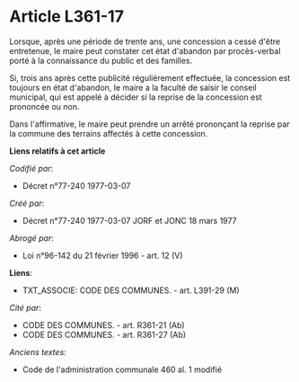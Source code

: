 # Article L361-17

Lorsque, après une période de trente ans, une concession a cessé d'être entretenue, le maire   peut constater cet état
d'abandon par procès-verbal porté à la connaissance du public et des familles. 

Si, trois ans après cette publicité régulièrement effectuée, la concession est toujours en état d'abandon, le maire a la
faculté de saisir le conseil municipal, qui est appelé à décider si la reprise de la concession est prononcée ou non. 

Dans l'affirmative, le maire peut prendre un arrêté prononçant la reprise par la commune des terrains affectés à cette
concession.

**Liens relatifs à cet article**

_Codifié par_:

  - Décret n°77-240 1977-03-07

_Créé par_:

  - Décret n°77-240 1977-03-07 JORF et JONC 18 mars 1977

_Abrogé par_:

  - Loi n°96-142 du 21 février 1996 - art. 12 (V)

**Liens**:

  - TXT_ASSOCIE: CODE DES COMMUNES. - art. L391-29 (M)

_Cité par_:

  - CODE DES COMMUNES. - art. R361-21 (Ab)
  - CODE DES COMMUNES. - art. R361-27 (Ab)

_Anciens textes_:

  - Code de l'administration communale 460 al. 1 modifié

